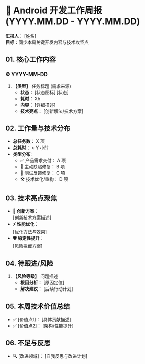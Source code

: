 # 📅 Android 开发工作周报 (YYYY.MM.DD - YYYY.MM.DD)
**汇报人**： [姓名]  
**目标**：同步本周关键开发内容与技术攻坚点

## 01. 核心工作内容
### ⚙ YYYY-MM-DD
1. **【类型】** 任务标题 (需求来源)
   - **状态**： [状态图标] [状态]  
   - **耗时**： Xh  
   - **内容**： [详细描述]  
   - **技术亮点**： [创新解法/技术方案]  

## 02. 工作量与技术分布
- **总任务数**： X 项  
- **总耗时**： ≈ Y 小时  
- **类型分布**:
  - ✅ 产品需求交付： A 项  
  - 🔧 主动缺陷修复： B 项  
  - 🐞 测试反馈修复： C 项  
  - 🛠 技术优化/重构： D 项  

## 03. 技术亮点聚焦
- **🧠 创新方案**：  
  [创新技术方案描述]  
- **⚡ 性能优化**：  
  [优化方法与效果]  
- **🛡 稳定性提升**：  
  [风险拦截方案]  

## 04. 待跟进/风险
1. **【风险等级】** 问题描述  
   - **根因分析**： [原因定位]  
   - **解决建议**： [后续行动计划]  

## 05. 本周技术价值总结
- ✅ [价值点1]： [具体贡献描述]  
- ✅ [价值点2]： [架构/性能提升]  

## 06. 不足与反思
- 🔍 [改进领域]： [自我反思与改进计划]